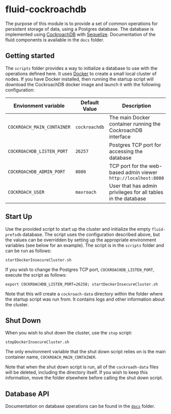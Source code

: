 # fluid-cockroachdb

The purpose of this module is to provide a set of common operations for
persistent storage of data, using a Postgres database.  The database is
implemented using [CockroachDB](https://www.cockroachlabs.com/) with
[Sequelize](https://sequelize.readthedocs.io/en/v3).  Documentation of the fluid
components is available in the `docs` folder.

## Getting started

The `scripts` folder provides a way to initialize a database to use with the
operations defined here.  It uses [Docker](https://www.docker.com/get-started)
to create a small local cluster of nodes.  If you have Docker installed, then
running the startup script will download the CockroachDB docker image and launch
it with the following configuration:

| Envionment variable        | Default Value | Description |
| -------------------------- | ------------- | ----------- |
| `COCKROACH_MAIN_CONTAINER` | `cockroachdb` | The main Docker container running the CockroachDB interface |
| `COCKROACHDB_LISTEN_PORT`  | `26257`       | Postgres TCP port for accessing the database |
| `COCKROACHDB_ADMIN_PORT`   | `8080`        | TCP port for the web-based admin viewer<br>`http://localhost:8080` |
| `COCKROACH_USER`           | `maxroach`    | User that has admin privileges for all tables in the database |

## Start Up

Use the provided script to start up the cluster and initialize the empty
`fluid-prefsdb` database.  The script uses the configuration described above,
but the values can be overridden by setting up the appropriate environment
variables (see below for an example).  The script is in the `scripts` folder and
can be run as follows:

```console
startDockerInsecureCluster.sh
```

If you wish to change the Postgres TCP port, `COCKROACHDB_LISTEN_PORT`, execute
the script as follows:

```console
export COCKROACHDB_LISTEN_PORT=26258; startDockerInsecureCluster.sh
```

Note that this will create a `cockroach-data` directory within the folder where
the startup script was run from.  It contains logs and other information about
the cluster.

## Shut Down

When you wish to shut down the cluster, use the `stop` script:

```console
stopDockerInsecureCluster.sh
```

The only environment variable that the shut down script relies on is the main
container name, `COCKROACH_MAIN_CONTAINER`.

Note that when the shut down script is run, all of the `cockroadh-data` files
will be deleted, including the directory itself.  If you wish to keep this
information, move the folder elsewhere before calling the shut down script.

## Database API

Documentation on database operations can be found in the
[`docs`](docs/Operations.md) folder.
